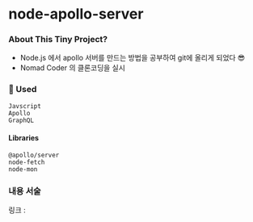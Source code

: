 # node-apollo-server

### About This Tiny Project? 
- Node.js 에서 apollo 서버를 만드는 방법을 공부하여 git에 올리게 되었다 😎
- Nomad Coder 의 클론코딩을 실시

### 🛴 Used 
```
Javscript
Apollo
GraphQL
```

#### Libraries
```
@apollo/server
node-fetch
node-mon
```

### 내용 서술
링크 : 


